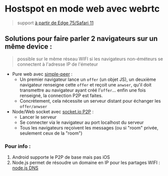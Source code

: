  Hostspot en mode web avec webrtc
 =================================

> support [à partir de Edge 75/Safari 11](https://caniuse.com/#search=webrtc)

Solutions pour faire parler 2 navigateurs sur un même device :
-------------------------------------------------------------

> possible sur le même réseau WIFI si les navigateurs non-éméteurs se connectent à l'adresse IP de l'émeteur

* Pure web avec [simple-peer](https://github.com/feross/simple-peer) :
    * Un premier navigateur lance un `offer` (un objet JS), un deuxième navigateur renseigne cette `offer` et reçoit une `anwser`, qu'il doit transmettre au navigateur ayant créé l'`offer`... enfin une fois renseigné, la connection P2P est faites.
    * Concrètement, cela nécessite un serveur distant pour échanger les `offer/anwser`
* Node/Web socket avec [socket.io P2P](https://github.com/socketio/socket.io-p2p) :
    * Lancer le serveur
    * Se connecter via le navigateur au port localhost du serveur
    * Tous les navigateurs reçoivent les messages (ou si "room" privée, seulement ceux de la "room")

### Pour info :

1. Android supporte le P2P de base mais pas iOS
2. Node.js permet de résoudre un domaine en IP pour les partages WIFI : [node.js DNS](https://nodejs.org/api/dns.html)
